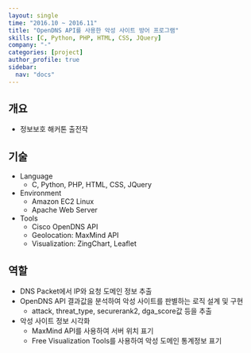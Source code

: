 ```yaml
---
layout: single
time: "2016.10 ~ 2016.11"
title: "OpenDNS API를 사용한 악성 사이트 방어 프로그램"
skills: [C, Python, PHP, HTML, CSS, JQuery]
company: "-"
categories: [project]
author_profile: true
sidebar:
  nav: "docs"
---
```


## 개요

* 정보보호 해커톤 출전작

## 기술

* Language
  * C, Python, PHP, HTML, CSS, JQuery
* Environment
  * Amazon EC2 Linux
  * Apache Web Server
* Tools
  * Cisco OpenDNS API
  * Geolocation: MaxMind API
  * Visualization: ZingChart, Leaflet

## 역할

* DNS Packet에서 IP와 요청 도메인 정보 추출 
* OpenDNS API 결과값을 분석하여 악성 사이트를 판별하는 로직 설계 및 구현
  * attack, threat_type, securerank2, dga_score값 등을 추출
* 악성 사이트 정보 시각화 
  * MaxMind API를 사용하여 서버 위치 표기
  * Free Visualization Tools를 사용하여 악성 도메인 통계정보 표기